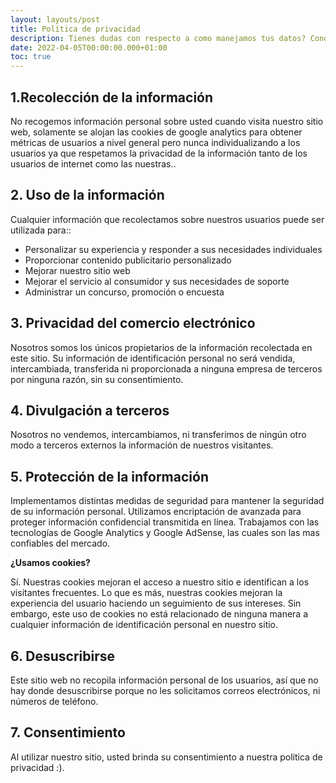 ```yaml
---
layout: layouts/post
title: Política de privacidad
description: Tienes dudas con respecto a como manejamos tus datos? Conoce la política de privacidad del JMSalazar.dev, feliz de leer tus comentarios.
date: 2022-04-05T00:00:00.000+01:00
toc: true
---
```


## 1.Recolección de la información

No recogemos información personal sobre usted cuando visita nuestro sitio web, solamente se alojan las cookies de google analytics para obtener métricas de usuarios a nivel general pero nunca individualizando a los usuarios ya que respetamos la privacidad de la información tanto de los usuarios de internet como las nuestras..

## 2. Uso de la información

Cualquier información que recolectamos sobre nuestros usuarios puede ser utilizada para::

- Personalizar su experiencia y responder a sus necesidades individuales
- Proporcionar contenido publicitario personalizado
- Mejorar nuestro sitio web
- Mejorar el servicio al consumidor y sus necesidades de soporte
- Administrar un concurso, promoción o encuesta

## 3. Privacidad del comercio electrónico

Nosotros somos los únicos propietarios de la información recolectada en este sitio. Su información de identificación personal no será vendida, intercambiada, transferida ni proporcionada a ninguna empresa de terceros por ninguna razón, sin su consentimiento.

## 4. Divulgación a terceros

Nosotros no vendemos, intercambiamos, ni transferimos de ningún otro modo a terceros externos la información de nuestros visitantes.

## 5. Protección de la información

Implementamos distintas medidas de seguridad para mantener la seguridad de su información personal. Utilizamos encriptación de avanzada para proteger información confidencial transmitida en línea. Trabajamos con las tecnologías de Google Analytics y Google AdSense, las cuales son las mas confiables del mercado.

**¿Usamos cookies?**

Sí. Nuestras cookies mejoran el acceso a nuestro sitio e identifican a los visitantes frecuentes. Lo que es más, nuestras cookies mejoran la experiencia del usuario haciendo un seguimiento de sus intereses. Sin embargo, este uso de cookies no está relacionado de ninguna manera a cualquier información de identificación personal en nuestro sitio.

## 6. Desuscribirse

Este sitio web no recopila información personal de los usuarios, así que no hay donde desuscribirse porque no les solicitamos correos electrónicos, ni números de teléfono.

## 7. Consentimiento

Al utilizar nuestro sitio, usted brinda su consentimiento a nuestra política de privacidad :).
